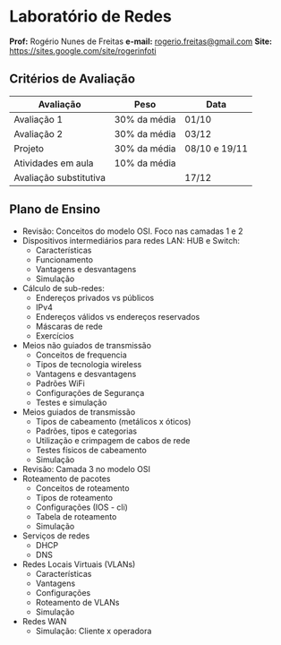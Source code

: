 # Laboratório de Redes
**Prof:** Rogério Nunes de Freitas
**e-mail:** rogerio.freitas@gmail.com
**Site:** https://sites.google.com/site/rogerinfoti


## Critérios de Avaliação

| Avaliação | Peso | Data
|--|--|--|
| Avaliação 1 | 30% da média | 01/10 |
| Avaliação 2 | 30% da média | 03/12 |
|  Projeto | 30% da média | 08/10 e 19/11 |
| Atividades em aula | 10% da média |  |
| Avaliação substitutiva |  | 17/12 |


## Plano de Ensino
- Revisão: Conceitos do modelo OSI. Foco nas camadas 1 e 2
- Dispositivos intermediários para redes LAN: HUB e Switch:
	- Características
	- Funcionamento
	- Vantagens e desvantagens
	- Simulação
- Cálculo de sub-redes:
	- Endereços privados vs públicos
	- IPv4
	- Endereços válidos vs endereços reservados
	- Máscaras de rede
	- Exercícios
- Meios não guiados de transmissão
	- Conceitos de frequencia
	- Tipos de tecnologia wireless
	- Vantagens e desvantagens
	- Padrões WiFi
	- Configurações de Segurança
	- Testes e simulação
- Meios guiados de transmissão
	- Tipos de cabeamento (metálicos x óticos)
	- Padrões, tipos e categorias
	- Utilização e crimpagem de cabos de rede
	- Testes físicos de cabeamento
	- Simulação
- Revisão: Camada 3 no modelo OSI
- Roteamento de pacotes
	- Conceitos de roteamento
	- Tipos de roteamento
	- Configurações (IOS - cli)
	- Tabela de roteamento
	- Simulação
- Serviços de redes
	- DHCP
	- DNS
- Redes Locais Virtuais (VLANs)
	- Características
	- Vantagens
	- Configurações
	- Roteamento de VLANs
	- Simulação
- Redes WAN
	- Simulação: Cliente x operadora
<!--stackedit_data:
eyJoaXN0b3J5IjpbLTIwMDY4MjAyNDRdfQ==
-->